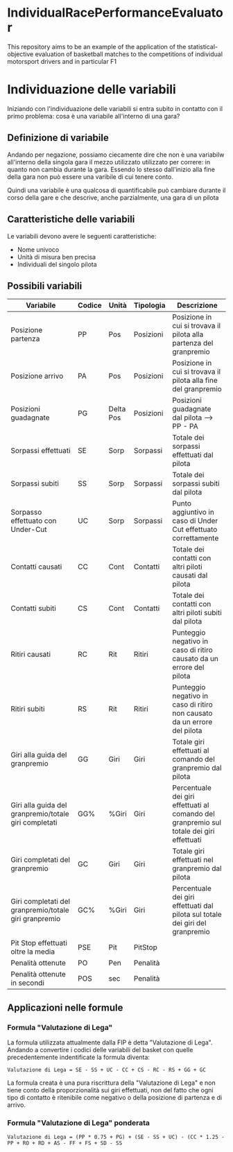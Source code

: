 # IndividualRacePerformanceEvaluator
This repository aims to be an example of the application of the statistical-objective evaluation of basketball matches to the competitions of individual motorsport drivers and in particular F1

# Individuazione delle variabili
Iniziando con l'individuazione delle variabili si entra subito in contatto con il primo problema: cosa è una variabile all'interno di una gara?

## Definizione di variabile
Andando per negazione, possiamo ciecamente dire che non è una variabilw all'interno della singola gara il mezzo utilizzato utilizzato per correre: in quanto non cambia durante la gara. Essendo lo stesso dall'inizio alla fine della gara non può essere una varibile di cui tenere conto.

Quindi una variabile è una qualcosa di quantificabile può cambiare durante il corso della gare e che descrive, anche parzialmente, una gara di un pilota

## Caratteristiche delle variabili
Le variabili devono avere le seguenti caratteristiche:
* Nome univoco
* Unità di misura ben precisa
* Individuali del singolo pilota


## Possibili variabili
| Variabile                                             | Codice | Unità     | Tipologia | Descrizione                                                                              |
|-------------------------------------------------------|--------|-----------|-----------|------------------------------------------------------------------------------------------|
| Posizione partenza                                    | PP     | Pos       | Posizioni | Posizione in cui si trovava il pilota alla partenza del granpremio                       |
| Posizione arrivo                                      | PA     | Pos       | Posizioni | Posizione in cui si trovava il pilota alla fine del granpremio                           |
| Posizioni guadagnate                                  | PG     | Delta Pos | Posizioni | Posizioni guadagnate dal pilota --> PP - PA                                              |
| Sorpassi effettuati                                   | SE     | Sorp      | Sorpassi  | Totale dei sorpassi effettuati dal pilota                                                |
| Sorpassi subiti                                       | SS     | Sorp      | Sorpassi  | Totale dei sorpassi subiti dal pilota                                                    |
| Sorpasso effettuato con Under-Cut                     | UC     | Sorp      | Sorpassi  | Punto aggiuntivo in caso di Under Cut effettuato correttamente                           |
| Contatti causati                                      | CC     | Cont      | Contatti  | Totale dei contatti con altri piloti causati dal pilota                                  |
| Contatti subiti                                       | CS     | Cont      | Contatti  | Totale dei contatti con altri piloti subiti dal pilota                                   |
| Ritiri causati                                        | RC     | Rit       | Ritiri    | Punteggio negativo in caso di ritiro causato da un errore del pilota                     |
| Ritiri subiti                                         | RS     | Rit       | Ritiri    | Punteggio negativo in caso di ritiro non causato da un errore del pilota                 |
| Giri alla guida del granpremio                        | GG     | Giri      | Giri      | Totale giri effettuati al comando del granpremio dal pilota                              |
| Giri alla guida del granpremio/totale giri completati | GG%    | %Giri     | Giri      | Percentuale dei giri effettuati al comando del granpremio sul totale dei giri effettuati |
| Giri completati del granpremio                        | GC     | Giri      | Giri      | Totale giri effettuati nel granpremio dal pilota                                         |
| Giri completati del granpremio/totale giri granpremio | GC%    | %Giri     | Giri      | Percentuale dei giri effettuati dal pilota sul totale dei giri del granpremio            |
| Pit Stop effettuati oltre la media                    | PSE    | Pit       | PitStop   |                                                                                          |
| Penalità ottenute                                     | PO     | Pen       | Penalità  |                                                                                          |
| Penalità ottenute in secondi                          | POS    | sec       | Penalità  |                                                                                          |

## Applicazioni nelle formule
### Formula "Valutazione di Lega"
La formula utilizzata attualmente dalla FIP è detta "Valutazione di Lega". Andando a convertire i codici delle variabili del basket con quelle precedentemente indentificate la formula diventa:

```
Valutazione di Lega = SE - SS + UC - CC + CS - RC - RS + GG + GC
```

La formula creata è una pura riscrittura della "Valutazione di Lega" e non tiene conto della proporzionalità sui giri effettuati, non del fatto che ogni tipo di contatto è ritenibile come negativo o della posizione di partenza e di arrivo.

### Formula "Valutazione di Lega" ponderata

```
Valutazione di Lega = (PP * 0.75 + PG) + (SE - SS + UC) - (CC * 1.25 - PP + RO + RD + AS - FF + FS + SD - SS
```
